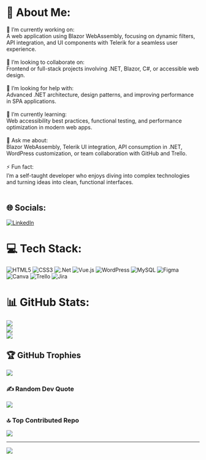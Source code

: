 # 💫 About Me:
🔭 I’m currently working on:<br>A web application using Blazor WebAssembly, focusing on dynamic filters, API integration, and UI components with Telerik for a seamless user experience.<br><br>👯 I’m looking to collaborate on:<br>Frontend or full-stack projects involving .NET, Blazor, C#, or accessible web design.<br><br>🤝 I’m looking for help with:<br>Advanced .NET architecture, design patterns, and improving performance in SPA applications.<br><br>🌱 I’m currently learning:<br>Web accessibility best practices, functional testing, and performance optimization in modern web apps.<br><br>💬 Ask me about:<br>Blazor WebAssembly, Telerik UI integration, API consumption in .NET, WordPress customization, or team collaboration with GitHub and Trello.<br><br>⚡ Fun fact:<br>I’m a self-taught developer who enjoys diving into complex technologies and turning ideas into clean, functional interfaces.<br><br>


## 🌐 Socials:
[![LinkedIn](https://img.shields.io/badge/LinkedIn-%230077B5.svg?logo=linkedin&logoColor=white)](https://linkedin.com/in/https://www.linkedin.com/in/alejandraadalid/) 

# 💻 Tech Stack:
![HTML5](https://img.shields.io/badge/html5-%23E34F26.svg?style=for-the-badge&logo=html5&logoColor=white) ![CSS3](https://img.shields.io/badge/css3-%231572B6.svg?style=for-the-badge&logo=css3&logoColor=white) ![.Net](https://img.shields.io/badge/.NET-5C2D91?style=for-the-badge&logo=.net&logoColor=white) ![Vue.js](https://img.shields.io/badge/vue.js-%2335495e.svg?style=for-the-badge&logo=vuedotjs&logoColor=%234FC08D) ![WordPress](https://img.shields.io/badge/WordPress-%23117AC9.svg?style=for-the-badge&logo=WordPress&logoColor=white) ![MySQL](https://img.shields.io/badge/mysql-4479A1.svg?style=for-the-badge&logo=mysql&logoColor=white) ![Figma](https://img.shields.io/badge/figma-%23F24E1E.svg?style=for-the-badge&logo=figma&logoColor=white) ![Canva](https://img.shields.io/badge/Canva-%2300C4CC.svg?style=for-the-badge&logo=Canva&logoColor=white) ![Trello](https://img.shields.io/badge/Trello-%23026AA7.svg?style=for-the-badge&logo=Trello&logoColor=white) ![Jira](https://img.shields.io/badge/jira-%230A0FFF.svg?style=for-the-badge&logo=jira&logoColor=white)
# 📊 GitHub Stats:
![](https://github-readme-stats.vercel.app/api?username=adalid-is&theme=shadow_blue&hide_border=false&include_all_commits=false&count_private=false)<br/>
![](https://nirzak-streak-stats.vercel.app/?user=adalid-is&theme=shadow_blue&hide_border=false)<br/>
![](https://github-readme-stats.vercel.app/api/top-langs/?username=adalid-is&theme=shadow_blue&hide_border=false&include_all_commits=false&count_private=false&layout=compact)

## 🏆 GitHub Trophies
![](https://github-profile-trophy.vercel.app/?username=adalid-is&theme=radical&no-frame=false&no-bg=true&margin-w=4)

### ✍️ Random Dev Quote
![](https://quotes-github-readme.vercel.app/api?type=horizontal&theme=radical)

### 🔝 Top Contributed Repo
![](https://github-contributor-stats.vercel.app/api?username=adalid-is&limit=5&theme=dark&combine_all_yearly_contributions=true)

---
[![](https://visitcount.itsvg.in/api?id=adalid-is&icon=0&color=0)](https://visitcount.itsvg.in)

<!-- Proudly created with GPRM ( https://gprm.itsvg.in ) -->
